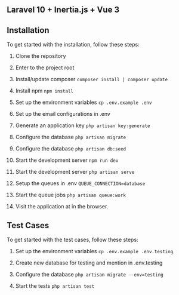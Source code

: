 ## Laravel 10 + Inertia.js + Vue 3

## Installation

To get started with the installation, follow these steps:

1. Clone the repository

2. Enter to the project root

3. Install/update composer
``composer install | composer update``

4. Install npm
``npm install``

5. Set up the environment variables
``cp .env.example .env``

6. Set up the email configurations in .env

7. Generate an application key
``php artisan key:generate``

8. Configure the database
``php artisan migrate``

9. Configure the database
   ``php artisan db:seed``

10. Start the development server
``npm run dev``

11. Start the development server
   ``php artisan serve``

11. Setup the queues in .env
    ``QUEUE_CONNECTION=database``

12. Start the queue jobs
   ``php artisan queue:work``

13. Visit the application at in the browser.

## Test Cases

To get started with the test cases, follow these steps:

1. Set up the environment variables
``cp .env.example .env.testing``

2. Create new database for testing and mention in .env.testing

3. Configure the database
``php artisan migrate --env=testing``

4. Start the tests
   ``php artisan test``

